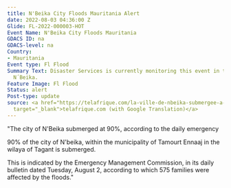 ```yaml
---
title: N'Beika City Floods Mauritania Alert
date: 2022-08-03 04:36:00 Z
Glide: FL-2022-000003-HOT
Event Name: N'Beika City Floods Mauritania
GDACS ID: na
GDACS-level: na
Country:
- Mauritania
Event type: Fl Flood
Summary Text: Disaster Services is currently monitoring this event in the city of
  N´Beika.
Feature Image: Fl Flood
Status: alert
Post-type: update
source: <a href="https://telafrique.com/la-ville-de-nbeika-submergee-a-90-selon-le-quotidien-des-urgences/"
  target="_blank">telafrique.com (with Google Translation)</a>
---
```


"The city of N'Beika submerged at 90%, according to the daily emergency

90% of the city of N'beika, within the municipality of Tamourt Ennaaj in the wilaya of Tagant is submerged.

This is indicated by the Emergency Management Commission, in its daily bulletin dated Tuesday, August 2, according to which 575 families were affected by the floods."